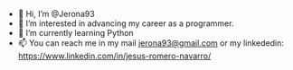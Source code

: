 - 👋 Hi, I’m @Jerona93
- 👀 I’m interested in advancing my career as a programmer.
- 🌱 I’m currently learning Python
- 📫 You can reach me in my mail jerona93@gmail.com or my linkededin: https://www.linkedin.com/in/jesus-romero-navarro/
    


